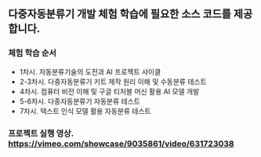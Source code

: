 ## 다중자동분류기 개발 체험 학습에 필요한 소스 코드를 제공합니다. 

### 체험 학습 순서

- 1차시. 자동분류기술의 도전과 AI 프로젝트 사이클
- 2-3차시. 다중자동분류기 키트 제작 원리 이해 및 수동분류 테스트
- 4차시. 컴퓨터 비전 이해 및 구글 티처블 머신 활용 AI 모델 개발
- 5-6차시. 다중자동분류기 자동분류 테스트
- 7차시. 텍스트 인식 모델 활용 자동분류 테스트

### 프로젝트 실행 영상. https://vimeo.com/showcase/9035861/video/631723038

